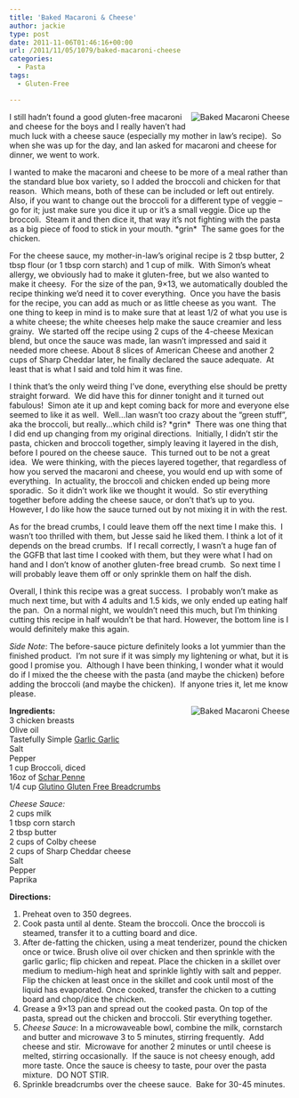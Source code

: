 ```yaml
---
title: 'Baked Macaroni & Cheese'
author: jackie
type: post
date: 2011-11-06T01:46:16+00:00
url: /2011/11/05/1079/baked-macaroni-cheese
categories:
  - Pasta
tags:
  - Gluten-Free

---
```

<img decoding="async" style="margin: 0pt 0pt 10px 10px; float: right;" src="/wp-content/uploads/2011/11/Baked-Macaroni-Cheese.01.jpg" alt="Baked Macaroni Cheese" />I still hadn&#8217;t found a good gluten-free macaroni and cheese for the boys and I really haven&#8217;t had much luck with a cheese sauce (especially my mother in law&#8217;s recipe).  So when she was up for the day, and Ian asked for macaroni and cheese for dinner, we went to work.

I wanted to make the macaroni and cheese to be more of a meal rather than the standard blue box variety, so I added the broccoli and chicken for that reason.  Which means, both of these can be included or left out entirely.  Also, if you want to change out the broccoli for a different type of veggie &#8211; go for it; just make sure you dice it up or it&#8217;s a small veggie. Dice up the broccoli.  Steam it and then dice it, that way it&#8217;s not fighting with the pasta as a big piece of food to stick in your mouth. \*grin\*  The same goes for the chicken.

For the cheese sauce, my mother-in-law&#8217;s original recipe is 2 tbsp butter, 2 tbsp flour (or 1 tbsp corn starch) and 1 cup of milk.  With Simon&#8217;s wheat allergy, we obviously had to make it gluten-free, but we also wanted to make it cheesy.  For the size of the pan, 9&#215;13, we automatically doubled the recipe thinking we&#8217;d need it to cover everything.  Once you have the basis for the recipe, you can add as much or as little cheese as you want.  The one thing to keep in mind is to make sure that at least 1/2 of what you use is a white cheese; the white cheeses help make the sauce creamier and less grainy.  We started off the recipe using 2 cups of the 4-cheese Mexican blend, but once the sauce was made, Ian wasn&#8217;t impressed and said it needed more cheese. About 8 slices of American Cheese and another 2 cups of Sharp Cheddar later, he finally declared the sauce adequate.  At least that is what I said and told him it was fine.

I think that&#8217;s the only weird thing I&#8217;ve done, everything else should be pretty straight forward.  We did have this for dinner tonight and it turned out fabulous!  Simon ate it up and kept coming back for more and everyone else seemed to like it as well.  Well&#8230;Ian wasn&#8217;t too crazy about the &#8220;green stuff&#8221;, aka the broccoli, but really&#8230;which child is? \*grin\*  There was one thing that I did end up changing from my original directions.  Initially, I didn&#8217;t stir the pasta, chicken and broccoli together, simply leaving it layered in the dish, before I poured on the cheese sauce.  This turned out to be not a great idea.  We were thinking, with the pieces layered together, that regardless of how you served the macaroni and cheese, you would end up with some of everything.  In actuality, the broccoli and chicken ended up being more sporadic.  So it didn&#8217;t work like we thought it would.  So stir everything together before adding the cheese sauce, or don&#8217;t that&#8217;s up to you.  However, I do like how the sauce turned out by not mixing it in with the rest.

As for the bread crumbs, I could leave them off the next time I make this.  I wasn&#8217;t too thrilled with them, but Jesse said he liked them. I think a lot of it depends on the bread crumbs.  If I recall correctly, I wasn&#8217;t a huge fan of the GGFB that last time I cooked with them, but they were what I had on hand and I don&#8217;t know of another gluten-free bread crumb.  So next time I will probably leave them off or only sprinkle them on half the dish.

Overall, I think this recipe was a great success.  I probably won&#8217;t make as much next time, but with 4 adults and 1.5 kids, we only ended up eating half the pan.  On a normal night, we wouldn&#8217;t need this much, but I&#8217;m thinking cutting this recipe in half wouldn&#8217;t be that hard. However, the bottom line is I would definitely make this again.

_Side Note_: The before-sauce picture definitely looks a lot yummier than the finished product.  I&#8217;m not sure if it was simply my lightening or what, but it is good I promise you.  Although I have been thinking, I wonder what it would do if I mixed the the cheese with the pasta (and maybe the chicken) before adding the broccoli (and maybe the chicken).  If anyone tries it, let me know please.

<img decoding="async" style="margin: 0pt 0pt 10px 10px; float: right;" src="/wp-content/uploads/2011/11/Baked-Macaroni-Cheese.03.jpg" alt="Baked Macaroni Cheese" /> **Ingredients:**  
3 chicken breasts  
Olive oil  
Tastefully Simple [Garlic Garlic][1]  
Salt  
Pepper  
1 cup Broccoli, diced  
16oz of [Schar Penne][2]  
1/4 cup [Glutino Gluten Free Breadcrumbs][3]

_Cheese Sauce:_  
2 cups milk  
1 tbsp corn starch  
2 tbsp butter  
2 cups of Colby cheese  
2 cups of Sharp Cheddar cheese  
Salt  
Pepper  
Paprika

**Directions:**

  1. Preheat oven to 350 degrees.
  2. Cook pasta until al dente. Steam the broccoli. Once the broccoli is steamed, transfer it to a cutting board and dice.
  3. After de-fatting the chicken, using a meat tenderizer, pound the chicken once or twice. Brush olive oil over chicken and then sprinkle with the garlic garlic; flip chicken and repeat. Place the chicken in a skillet over medium to medium-high heat and sprinkle lightly with salt and pepper. Flip the chicken at least once in the skillet and cook until most of the liquid has evaporated. Once cooked, transfer the chicken to a cutting board and chop/dice the chicken.
  4. Grease a 9&#215;13 pan and spread out the cooked pasta. On top of the pasta, spread out the chicken and broccoli. Stir everything together.
  5. _Cheese Sauce_: In a microwaveable bowl, combine the milk, cornstarch and butter and microwave 3 to 5 minutes, stirring frequently.  Add cheese and stir.  Microwave for another 2 minutes or until cheese is melted, stirring occasionally.  If the sauce is not cheesy enough, add more taste. Once the sauce is cheesy to taste, pour over the pasta mixture.  DO NOT STIR.
  6. Sprinkle breadcrumbs over the cheese sauce.  Bake for 30-45 minutes.

 [1]: http://www.tastefullysimple.com/shopourproducts/allproducts/garlicgarlic163108.aspx
 [2]: http://www.amazon.com/Schar-Naturally-Gluten-Free-Penne-12-Ounce/dp/B001E5E2FE?tag=literescap-20
 [3]: http://www.amazon.com/Glutino-Gluten-Free-Breadcrumbs-Ounce/dp/B002N7FSRI?tag=literescap-20
